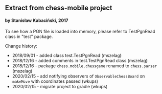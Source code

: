 ## Extract from chess-mobile project
#### by Stanisław Kabaciński, 2017

To see how a PGN file is loaded into memory, please refer to TestPgnRead class in "test" package.

Change history:
- 2018/09/01 - added class test.TestPgnRead (mszelag)
- 2018/12/16 - added comments in test.TestPgnRead class (mszelag)
- 2018/12/16 - package `chess.mobile.chessgame` renamed to `chess.parser` (mszelag)
- 2020/02/15 - add notifying observers of `ObservableChessBoard` on `makeMove` with coordinates passed (wkups)
- 2020/02/15 - migrate project to gradle (wkups)

